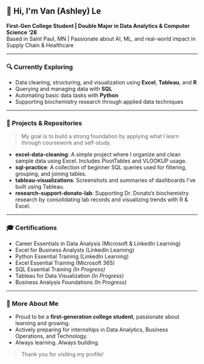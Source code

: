 ## 👋 Hi, I'm Van (Ashley) Le

**First-Gen College Student | Double Major in Data Analytics & Computer Science ‘28**  
Based in Saint Paul, MN | Passionate about AI, ML, and real-world impact in Supply Chain & Healthcare

---

### 🔍 Currently Exploring
- Data cleaning, structuring, and visualization using **Excel**, **Tableau**, and **R**
- Querying and managing data with **SQL**
- Automating basic data tasks with **Python**
- Supporting biochemistry research through applied data techniques

---

### 📆 Projects & Repositories
> My goal is to build a strong foundation by applying what I learn through coursework and self-study.

- **excel-data-cleaning**: A simple project where I organize and clean sample data using Excel. Includes PivotTables and VLOOKUP usage.
- **sql-practice**: A collection of beginner SQL queries used for filtering, grouping, and joining tables.
- **tableau-visualizations**: Screenshots and summaries of dashboards I've built using Tableau.
- **research-support-donato-lab**: Supporting Dr. Donato’s biochemistry research by consolidating lab records and visualizing trends with R & Excel.

---

### 🎓 Certifications
- Career Essentials in Data Analysis (Microsoft & LinkedIn Learning)  
- Excel for Business Analysts (LinkedIn Learning)  
- Python Essential Training (LinkedIn Learning)  
- Excel Essential Training (Microsoft 365)  
- SQL Essential Training *(In Progress)*  
- Tableau for Data Visualization *(In Progress)*  
- Business Analysis Foundations *(In Progress)*

---

### 📖 More About Me
- Proud to be a **first-generation college student**, passionate about learning and growing.
- Actively preparing for internships in Data Analytics, Business Operations, and Technology.
- Always learning. Always building.

> Thank you for visiting my profile!



<!--
**AshleyVanLe/AshleyVanLe** is a ✨ _special_ ✨ repository because its `README.md` (this file) appears on your GitHub profile.

Here are some ideas to get you started:

- 🔭 I’m currently working on ...
- 🌱 I’m currently learning ...
- 👯 I’m looking to collaborate on ...
- 🤔 I’m looking for help with ...
- 💬 Ask me about ...
- 📫 How to reach me: ...
- 😄 Pronouns: ...
- ⚡ Fun fact: ...
-->
